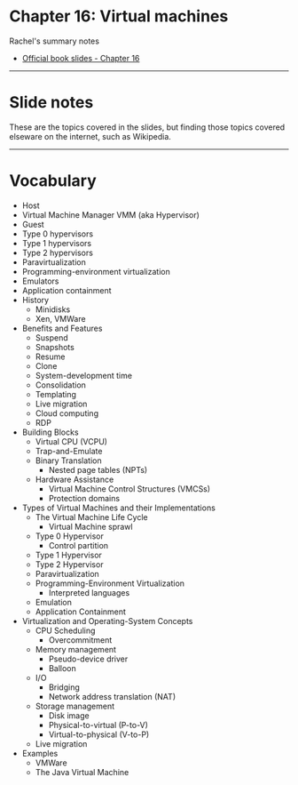 # Chapter 16: Virtual machines

Rachel's summary notes

* [Official book slides - Chapter 16](http://codex.cs.yale.edu/avi/os-book/OS9/slide-dir/PPT-dir/ch16.ppt)

---

# Slide notes

These are the topics covered in the slides, but finding those topics
covered elseware on the internet, such as Wikipedia.

---

# Vocabulary

* Host
* Virtual Machine Manager VMM (aka Hypervisor)
* Guest
* Type 0 hypervisors
* Type 1 hypervisors
* Type 2 hypervisors
* Paravirtualization
* Programming-environment virtualization
* Emulators
* Application containment
* History
	* Minidisks
	* Xen, VMWare
* Benefits and Features
	* Suspend
	* Snapshots
	* Resume
	* Clone
	* System-development time
	* Consolidation
	* Templating
	* Live migration
	* Cloud computing
	* RDP
* Building Blocks
	* Virtual CPU (VCPU)
	* Trap-and-Emulate
	* Binary Translation
		* Nested page tables (NPTs)
	* Hardware Assistance
		* Virtual Machine Control Structures (VMCSs)
		* Protection domains
* Types of Virtual Machines and their Implementations
	* The Virtual Machine Life Cycle
		* Virtual Machine sprawl
	* Type 0 Hypervisor
		* Control partition
	* Type 1 Hypervisor
	* Type 2 Hypervisor
	* Paravirtualization
	* Programming-Environment Virtualization
		* Interpreted languages
	* Emulation
	* Application Containment
* Virtualization and Operating-System Concepts
	* CPU Scheduling
		* Overcommitment
	* Memory management
		* Pseudo-device driver
		* Balloon
	* I/O
		* Bridging
		* Network address translation (NAT)
	* Storage management
		* Disk image
		* Physical-to-virtual (P-to-V)
		* Virtual-to-physical (V-to-P)
	* Live migration
* Examples
	* VMWare
	* The Java Virtual Machine
